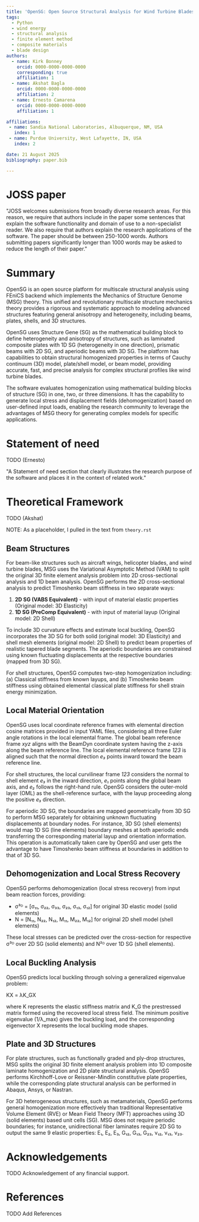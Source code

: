 ```yaml
---
title: 'OpenSG: Open Source Structural Analysis for Wind Turbine Blades'
tags:
  - Python
  - wind energy
  - structural analysis
  - finite element method
  - composite materials
  - blade design
authors:
  - name: Kirk Bonney
    orcid: 0000-0000-0000-0000
    corresponding: true
    affiliation: 1
  - name: Akshat Bagla
    orcid: 0000-0000-0000-0000
    affiliation: 2
  - name: Ernesto Camarena
    orcid: 0000-0000-0000-0000
    affiliation: 1

affiliations:
 - name: Sandia National Laboratories, Albuquerque, NM, USA
   index: 1
 - name: Purdue University, West Lafayette, IN, USA
   index: 2

date: 21 August 2025
bibliography: paper.bib

---
```


# JOSS paper

"JOSS welcomes submissions from broadly diverse research areas. For this reason, we require that authors include in the paper some sentences that explain the software functionality and domain of use to a non-specialist reader. We also require that authors explain the research applications of the software. The paper should be between 250-1000 words. Authors submitting papers significantly longer than 1000 words may be asked to reduce the length of their paper."

# Summary

OpenSG is an open source platform for multiscale structural analysis using FEniCS backend which implements the Mechanics of Structure Genome (MSG) theory. This unified and revolutionary multiscale structure mechanics theory provides a rigorous and systematic approach to modeling advanced structures featuring general anisotropy and heterogeneity, including beams, plates, shells, and 3D structures.

OpenSG uses Structure Gene (SG) as the mathematical building block to define heterogeneity and anisotropy of structures, such as laminated composite plates with 1D SG (heterogeneity in one direction), prismatic beams with 2D SG, and aperiodic beams with 3D SG. The platform has capabilities to obtain structural homogenized properties in terms of Cauchy continuum (3D) model, plate/shell model, or beam model, providing accurate, fast, and precise analysis for complex structural profiles like wind turbine blades.

The software evaluates homogenization using mathematical building blocks of structure (SG) in one, two, or three dimensions. It has the capability to generate local stress and displacement fields (dehomogenization) based on user-defined input loads, enabling the research community to leverage the advantages of MSG theory for generating complex models for specific applications. 

# Statement of need

TODO (Ernesto)

"A Statement of need section that clearly illustrates the research purpose of the software and places it in the context of related work."

# Theoretical Framework

TODO (Akshat) 

NOTE: As a placeholder, I pulled in the text from `theory.rst`

## Beam Structures

For beam-like structures such as aircraft wings, helicopter blades, and wind turbine blades, MSG uses the Variational Asymptotic Method (VAM) to split the original 3D finite element analysis problem into 2D cross-sectional analysis and 1D beam analysis. OpenSG performs the 2D cross-sectional analysis to predict Timoshenko beam stiffness in two separate ways:

1. **2D SG (VABS Equivalent)** - with input of material elastic properties (Original model: 3D Elasticity)
2. **1D SG (PreComp Equivalent)** - with input of material layup (Original model: 2D Shell)

To include 3D curvature effects and estimate local buckling, OpenSG incorporates the 3D SG for both solid (original model: 3D Elasticity) and shell mesh elements (original model: 2D Shell) to predict beam properties of realistic tapered blade segments. The aperiodic boundaries are constrained using known fluctuating displacements at the respective boundaries (mapped from 3D SG).

For shell structures, OpenSG computes two-step homogenization including: (a) Classical stiffness from known layups, and (b) Timoshenko beam stiffness using obtained elemental classical plate stiffness for shell strain energy minimization.

## Local Material Orientation

OpenSG uses local coordinate reference frames with elemental direction cosine matrices provided in input YAML files, considering all three Euler angle rotations in the local elemental frame. The global beam reference frame *xyz* aligns with the BeamDyn coordinate system having the z-axis along the beam reference line. The local elemental reference frame *123* is aligned such that the normal direction *e₃* points inward toward the beam reference line.

For shell structures, the local curvilinear frame *123* considers the normal to shell element *e₃* in the inward direction, *e₁* points along the global beam axis, and *e₂* follows the right-hand rule. OpenSG considers the outer-mold layer (OML) as the shell-reference surface, with the layup proceeding along the positive *e₃* direction.

For aperiodic 3D SG, the boundaries are mapped geometrically from 3D SG to perform MSG separately for obtaining unknown fluctuating displacements at boundary nodes. For instance, 3D SG (shell elements) would map 1D SG (line elements) boundary meshes at both aperiodic ends transferring the corresponding material layup and orientation information. This operation is automatically taken care by OpenSG and user gets the advantage to have Timoshenko beam stiffness at boundaries in addition to that of 3D SG.

## Dehomogenization and Local Stress Recovery

OpenSG performs dehomogenization (local stress recovery) from input beam reaction forces, providing:

- σ³ᴰ = [σ₁₁, σ₂₂, σ₃₃, σ₂₃, σ₁₃, σ₁₂] for original 3D elastic model (solid elements)
- N = [N₁₁, N₂₂, N₁₂, M₁₁, M₂₂, M₁₂] for original 2D shell model (shell elements)

These local stresses can be predicted over the cross-section for respective σ³ᴰ over 2D SG (solid elements) and N²ᴰ over 1D SG (shell elements).

## Local Buckling Analysis

OpenSG predicts local buckling through solving a generalized eigenvalue problem:

KX = λK_GX

where K represents the elastic stiffness matrix and K_G the prestressed matrix formed using the recovered local stress field. The minimum positive eigenvalue (1/λ_max) gives the buckling load, and the corresponding eigenvector X represents the local buckling mode shapes.

## Plate and 3D Structures

For plate structures, such as functionally graded and ply-drop structures, MSG splits the original 3D finite element analysis problem into 1D composite laminate homogenization and 2D plate structural analysis. OpenSG performs Kirchhoff-Love or Reissner-Mindlin constitutive plate properties, while the corresponding plate structural analysis can be performed in Abaqus, Ansys, or Nastran.

For 3D heterogeneous structures, such as metamaterials, OpenSG performs general homogenization more effectively than traditional Representative Volume Element (RVE) or Mean Field Theory (MFT) approaches using 3D (solid elements) based unit cells (SG). MSG does not require periodic boundaries; for instance, unidirectional fiber laminates require 2D SG to output the same 9 elastic properties: E₁, E₂, E₃, G₁₂, G₁₃, G₂₃, ν₁₂, ν₁₃, ν₂₃.

# Acknowledgements
TODO Acknowledgement of any financial support.

# References 
TODO Add References